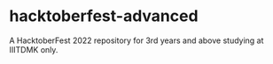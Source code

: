 # hacktoberfest-advanced
A HacktoberFest 2022 repository for 3rd years and above studying at IIITDMK only.
